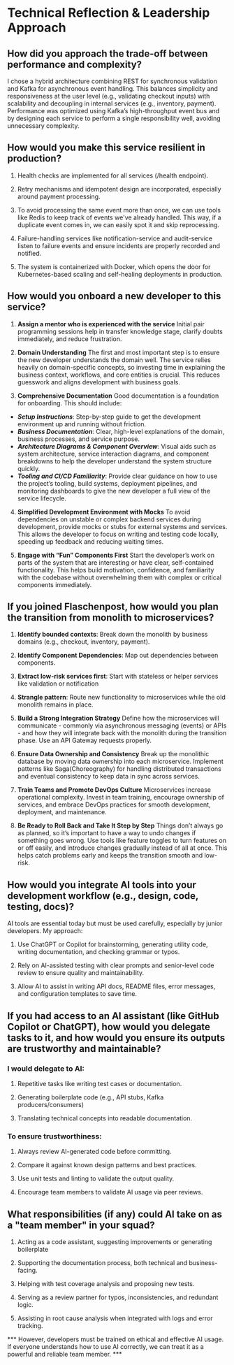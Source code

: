# Technical Reflection & Leadership Approach

## How did you approach the trade-off between performance and complexity?

I chose a hybrid architecture combining REST for synchronous validation and Kafka for asynchronous event handling. This balances simplicity and responsiveness at the user level (e.g., validating checkout inputs) with scalability and decoupling in internal services (e.g., inventory, payment). Performance was optimized using Kafka’s high-throughput event bus and by designing each service to perform a single responsibility well, avoiding unnecessary complexity.

## How would you make this service resilient in production?

1. Health checks are implemented for all services (/health endpoint).

2. Retry mechanisms and idempotent design are incorporated, especially around payment processing.

3. To avoid processing the same event more than once, we can use tools like Redis to keep track of events we've already handled. This way, if a duplicate event comes in, we can easily spot it and skip reprocessing.

4. Failure-handling services like notification-service and audit-service listen to failure events and ensure incidents are properly recorded and notified.

5. The system is containerized with Docker, which opens the door for Kubernetes-based scaling and self-healing deployments in production.

## How would you onboard a new developer to this service?

1. **Assign a mentor who is experienced with the service** Initial pair programming sessions help in transfer knowledge stage, clarify doubts immediately, and reduce frustration.

2. **Domain Understanding**
The first and most important step is to ensure the new developer understands the domain well. The service relies heavily on domain-specific concepts, so investing time in explaining the business context, workflows, and core entities is crucial. This reduces guesswork and aligns development with business goals.

3. **Comprehensive Documentation**
Good documentation is a foundation for onboarding. This should include:
 - ***Setup Instructions***: Step-by-step guide to get the development environment up and running without friction.
 - ***Business Documentation***: Clear, high-level explanations of the domain, business processes, and service purpose.
 - ***Architecture Diagrams & Component Overview***: Visual aids such as system architecture, service interaction diagrams, and component breakdowns to help the developer understand the system structure quickly.
- ***Tooling and CI/CD Familiarity***: Provide clear guidance on how to use the project’s tooling, build systems, deployment pipelines, and monitoring dashboards to give the new developer a full view of the service lifecycle.

4. **Simplified Development Environment with Mocks**
To avoid dependencies on unstable or complex backend services during development, provide mocks or stubs for external systems and services. This allows the developer to focus on writing and testing code locally, speeding up feedback and reducing waiting times.

5. **Engage with “Fun” Components First**
Start the developer’s work on parts of the system that are interesting or have clear, self-contained functionality. This helps build motivation, confidence, and familiarity with the codebase without overwhelming them with complex or critical components immediately.

## If you joined Flaschenpost, how would you plan the transition from monolith to microservices?

1. **Identify bounded contexts**: Break down the monolith by business domains (e.g., checkout, inventory, payment).

2. **Identify Component Dependencies**: Map out dependencies between components.

3. **Extract low-risk services first**: Start with stateless or helper services like validation or notification

4. **Strangle pattern**: Route new functionality to microservices while the old monolith remains in place.

5. **Build a Strong Integration Strategy**
Define how the microservices will communicate - commonly via asynchronous messaging (events) or APIs - and how they will integrate back with the monolith during the transition phase. Use an API Gateway requests properly.

6. **Ensure Data Ownership and Consistency**
Break up the monolithic database by moving data ownership into each microservice. Implement patterns like Saga(Choreography) for handling distributed transactions and eventual consistency to keep data in sync across services.

7. **Train Teams and Promote DevOps Culture**
Microservices increase operational complexity. Invest in team training, encourage ownership of services, and embrace DevOps practices for smooth development, deployment, and maintenance.

8. **Be Ready to Roll Back and Take It Step by Step**
Things don’t always go as planned, so it’s important to have a way to undo changes if something goes wrong. Use tools like feature toggles to turn features on or off easily, and introduce changes gradually instead of all at once. This helps catch problems early and keeps the transition smooth and low-risk.


## How would you integrate AI tools into your development workflow (e.g., design, code, testing, docs)?

AI tools are essential today but must be used carefully, especially by junior developers. My approach:

1. Use ChatGPT or Copilot for brainstorming, generating utility code, writing documentation, and checking grammar or typos.

2. Rely on AI-assisted testing with clear prompts and senior-level code review to ensure quality and maintainability.

3. Allow AI to assist in writing API docs, README files, error messages, and configuration templates to save time.

## If you had access to an AI assistant (like GitHub Copilot or ChatGPT), how would you delegate tasks to it, and how would you ensure its outputs are trustworthy and maintainable?

### I would delegate to AI:
1. Repetitive tasks like writing test cases or documentation.

2. Generating boilerplate code (e.g., API stubs, Kafka producers/consumers)    

3. Translating technical concepts into readable documentation.

### To ensure trustworthiness:
1. Always review AI-generated code before committing.

2. Compare it against known design patterns and best practices.

3. Use unit tests and linting to validate the output quality.

4. Encourage team members to validate AI usage via peer reviews.

## What responsibilities (if any) could AI take on as a "team member" in your squad?

1. Acting as a code assistant, suggesting improvements or generating boilerplate

2. Supporting the documentation process, both technical and business-facing.

3. Helping with test coverage analysis and proposing new tests.

4. Serving as a review partner for typos, inconsistencies, and redundant logic.

5. Assisting in root cause analysis when integrated with logs and error tracking.

*** However, developers must be trained on ethical and effective AI usage. If everyone understands how to use AI correctly, we can treat it as a powerful and reliable team member. ***

